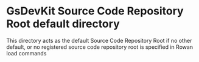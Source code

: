 # GsDevKit Source Code Repository Root default directory

This directory acts as the default Source Code Repository Root if no other default, or no registered source code repository root is specified in Rowan load commands
